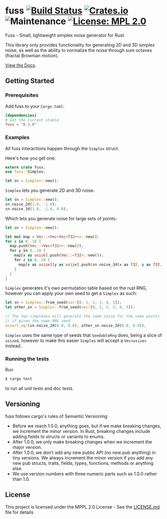 # fuss [![Build Status](https://travis-ci.org/surrsurus/fuss.svg?branch=master)](https://travis-ci.org/surrsurus/fuss) [![Crates.io](https://img.shields.io/crates/v/fuss.svg)](https://crates.io/crates/fuss) ![Maintenance](https://img.shields.io/badge/maintenance-actively--developed-brightgreen.svg) [![License: MPL 2.0](https://img.shields.io/badge/License-MPL%202.0-brightgreen.svg)](https://opensource.org/licenses/MPL-2.0)

Fuss - Small, lightweight simplex noise generator for Rust.

This library only provides functionality for generating 2D and 3D simplex noise, as well as the ability to normalize the noise through sum octaves (fractal Brownian motion).

[View the Docs](http://surrsur.us/fuss/fuss/index.html).

## Getting Started

### Prerequisites

Add fuss to your `Cargo.toml`:

```toml
[dependencies]
# Get the current stable
fuss = "0.2.0"
```

### Examples

All fuss interactions happen through the `Simplex` struct. 

Here's how you get one:

```rust
extern crate fuss;
use fuss::Simplex;

let sn = Simplex::new();
```

`Simplex` lets you generate 2D and 3D noise.

```rust
let sn = Simplex::new();
sn.noise_2d(1.0, -1.0);
sn.noise_3d(1.0, -1.0, 0.0);
```

Which lets you generate noise for large sets of points:

```rust
let sn = Simplex::new();

let mut map = Vec::<Vec<Vec<f32>>>::new();
for x in 0..10 {
  map.push(Vec::<Vec<f32>>::new());
  for y in 0..10 {
    map[x as usize].push(Vec::<f32>::new());
    for z in 0..10 {
      map[x as usize][y as usize].push(sn.noise_3d(x as f32, y as f32, z as f32));
    }
  }
}
```

`Simplex` generates it's own permutation table based on the rust RNG, however you can apply your own seed to get a `Simplex` as such:

```rust
let sn = Simplex::from_seed(vec![0, 1, 2, 3, 4, 5]);
let other_sn = Simplex::from_seed(vec![0, 1, 2, 3, 4, 5]);

// The two simplexes will generate the same noise for the same points
// if given the same RNG seed
assert_eq!(sn.noise_2d(0.0, 0.0), other_sn.noise_2d(0.0, 0.0));
```

`Simplex` uses the same type of seeds that `SeedableRng` does, being a slice of `usize`s, however to make this easier `Simplex` will accept a `Vec<usize>` instead.

### Running the tests

Run

```bash
$ cargo test
```

to run all unit tests and doc tests.

## Versioning

fuss follows cargo's rules of Semantic Versioning:

  - Before we reach 1.0.0, anything goes, but if we make breaking changes, we increment the minor version. In Rust, breaking changes include adding fields to structs or variants to enums.
  - After 1.0.0, we only make breaking changes when we increment the major version.
  - After 1.0.0, we don’t add any new public API (no new pub anything) in tiny versions. We always increment the minor version if you add any new pub structs, traits, fields, types, functions, methods or anything else.
  - We use version numbers with three numeric parts such as 1.0.0 rather than 1.0.

## License

This project is licensed under the MPPL 2.0 License - See the [LICENSE.md](LICENSE) file for details


